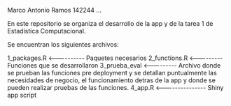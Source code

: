 Marco Antonio Ramos    142244
...



En este repositorio se organiza el desarrollo de la app y de la tarea 1 de Estadística Computacional.

Se encuentran los siguientes archivos:

1_packages.R <---------- Paquetes necesarios
2_functions.R <--------- Funciones que se desarrollaron 
3_prueba_eval <--------- Archivo donde se prueban las funciones pre deployment y se detallan puntualmente las necesidades de negocio, el funcionamiento detras de la app y donde se pueden realizar pruebas de las funciones. 
4_app.R <--------------- Shiny app script


